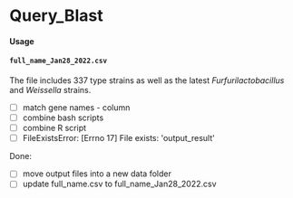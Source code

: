 # Query_Blast

#### Usage


#### `full_name_Jan28_2022.csv`
 The file includes 337 type strains as well as the latest *Furfurilactobacillus* and *Weissella* strains.



- [ ] match gene names - column
- [ ] combine bash scripts
- [ ] combine R script
- [ ] FileExistsError: [Errno 17] File exists: 'output_result'

Done:
- [ ] move output files into a new data folder
- [ ] update full_name.csv to full_name_Jan28_2022.csv
